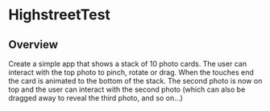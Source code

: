 # HighstreetTest
## Overview

Create a simple app that shows a stack of 10 photo cards. The user can interact with the top photo to pinch, rotate or drag. When the touches end the card is animated to the bottom of the stack. The second photo is now on top and the user can interact with the second photo (which can also be dragged away to reveal the third photo, and so on...)
